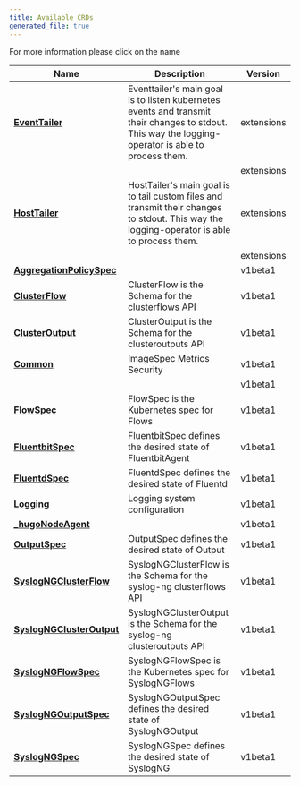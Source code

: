 ```yaml
---
title: Available CRDs
generated_file: true
---
```

	
For more information please click on the name
<center>

| Name | Description | Version |
|---|---|---|
| **[EventTailer](../extensions/v1alpha1/eventtailer_types/)** | Eventtailer's main goal is to listen kubernetes events and transmit their changes to stdout. This way the logging-operator is able to process them. | extensions |
| **[](../extensions/v1alpha1/filetailer/)** |  | extensions |
| **[HostTailer](../extensions/v1alpha1/hosttailer_types/)** | HostTailer's main goal is to tail custom files and transmit their changes to stdout. This way the logging-operator is able to process them. | extensions |
| **[](../extensions/v1alpha1/systemdtailer/)** |  | extensions |
| **[AggregationPolicySpec](aggregationpolicy_types/)** |  | v1beta1 |
| **[ClusterFlow](clusterflow_types/)** | ClusterFlow is the Schema for the clusterflows API | v1beta1 |
| **[ClusterOutput](clusteroutput_types/)** | ClusterOutput is the Schema for the clusteroutputs API | v1beta1 |
| **[Common](common_types/)** | ImageSpec Metrics Security | v1beta1 |
| **[](conversion/)** |  | v1beta1 |
| **[FlowSpec](flow_types/)** | FlowSpec is the Kubernetes spec for Flows | v1beta1 |
| **[FluentbitSpec](fluentbit_types/)** | FluentbitSpec defines the desired state of FluentbitAgent | v1beta1 |
| **[FluentdSpec](fluentd_types/)** | FluentdSpec defines the desired state of Fluentd | v1beta1 |
| **[Logging](logging_types/)** | Logging system configuration | v1beta1 |
| **[_hugoNodeAgent](node_agent_types/)** |  | v1beta1 |
| **[OutputSpec](output_types/)** | OutputSpec defines the desired state of Output | v1beta1 |
| **[SyslogNGClusterFlow](syslogng_clusterflow_types/)** | SyslogNGClusterFlow is the Schema for the syslog-ng clusterflows API | v1beta1 |
| **[SyslogNGClusterOutput](syslogng_clusteroutput_types/)** | SyslogNGClusterOutput is the Schema for the syslog-ng clusteroutputs API | v1beta1 |
| **[SyslogNGFlowSpec](syslogng_flow_types/)** | SyslogNGFlowSpec is the Kubernetes spec for SyslogNGFlows | v1beta1 |
| **[SyslogNGOutputSpec](syslogng_output_types/)** | SyslogNGOutputSpec defines the desired state of SyslogNGOutput | v1beta1 |
| **[SyslogNGSpec](syslogng_types/)** | SyslogNGSpec defines the desired state of SyslogNG | v1beta1 |
</center>

